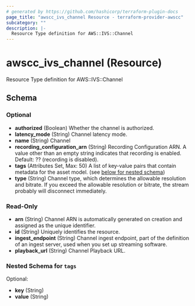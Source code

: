 ```yaml
---
# generated by https://github.com/hashicorp/terraform-plugin-docs
page_title: "awscc_ivs_channel Resource - terraform-provider-awscc"
subcategory: ""
description: |-
  Resource Type definition for AWS::IVS::Channel
---
```


# awscc_ivs_channel (Resource)

Resource Type definition for AWS::IVS::Channel



<!-- schema generated by tfplugindocs -->
## Schema

### Optional

- **authorized** (Boolean) Whether the channel is authorized.
- **latency_mode** (String) Channel latency mode.
- **name** (String) Channel
- **recording_configuration_arn** (String) Recording Configuration ARN. A value other than an empty string indicates that recording is enabled. Default: ?? (recording is disabled).
- **tags** (Attributes Set, Max: 50) A list of key-value pairs that contain metadata for the asset model. (see [below for nested schema](#nestedatt--tags))
- **type** (String) Channel type, which determines the allowable resolution and bitrate. If you exceed the allowable resolution or bitrate, the stream probably will disconnect immediately.

### Read-Only

- **arn** (String) Channel ARN is automatically generated on creation and assigned as the unique identifier.
- **id** (String) Uniquely identifies the resource.
- **ingest_endpoint** (String) Channel ingest endpoint, part of the definition of an ingest server, used when you set up streaming software.
- **playback_url** (String) Channel Playback URL.

<a id="nestedatt--tags"></a>
### Nested Schema for `tags`

Optional:

- **key** (String)
- **value** (String)


